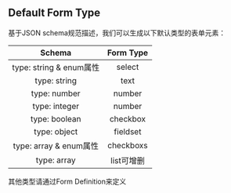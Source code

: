 ## Default Form Type
基于JSON schema规范描述，我们可以生成以下默认类型的表单元素：

Schema                | Form Type
:-------------------: | :-------:
type: string & enum属性 | select
type: string          | text
type: number          | number
type: integer         | number
type: boolean         | checkbox
type: object          | fieldset
type: array & enum属性  | checkboxs
type: array           | list可增删


其他类型请通过Form Definition来定义
